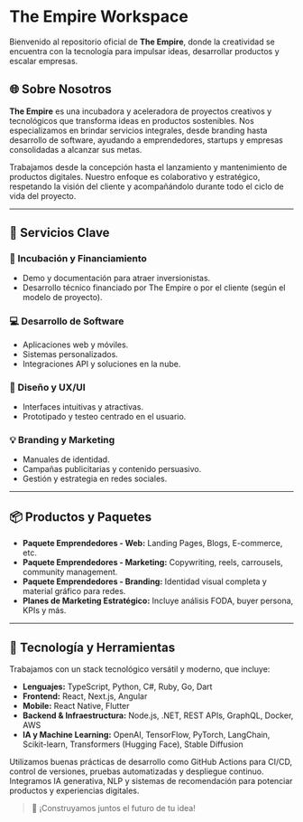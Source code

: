 # The Empire Workspace

Bienvenido al repositorio oficial de **The Empire**, donde la creatividad se encuentra con la tecnología para impulsar ideas, desarrollar productos y escalar empresas.

## 🌐 Sobre Nosotros

**The Empire** es una incubadora y aceleradora de proyectos creativos y tecnológicos que transforma ideas en productos sostenibles. Nos especializamos en brindar servicios integrales, desde branding hasta desarrollo de software, ayudando a emprendedores, startups y empresas consolidadas a alcanzar sus metas.

Trabajamos desde la concepción hasta el lanzamiento y mantenimiento de productos digitales. Nuestro enfoque es colaborativo y estratégico, respetando la visión del cliente y acompañándolo durante todo el ciclo de vida del proyecto.

---

## 💼 Servicios Clave

### 🚀 Incubación y Financiamiento
- Demo y documentación para atraer inversionistas.
- Desarrollo técnico financiado por The Empire o por el cliente (según el modelo de proyecto).

### 💻 Desarrollo de Software
- Aplicaciones web y móviles.
- Sistemas personalizados.
- Integraciones API y soluciones en la nube.

### 🎨 Diseño y UX/UI
- Interfaces intuitivas y atractivas.
- Prototipado y testeo centrado en el usuario.

### 💡 Branding y Marketing
- Manuales de identidad.
- Campañas publicitarias y contenido persuasivo.
- Gestión y estrategia en redes sociales.

---

## 📦 Productos y Paquetes

- **Paquete Emprendedores - Web:** Landing Pages, Blogs, E-commerce, etc.
- **Paquete Emprendedores - Marketing:** Copywriting, reels, carrousels, community management.
- **Paquete Emprendedores - Branding:** Identidad visual completa y material gráfico para redes.
- **Planes de Marketing Estratégico:** Incluye análisis FODA, buyer persona, KPIs y más.

---

## 🧠 Tecnología y Herramientas

Trabajamos con un stack tecnológico versátil y moderno, que incluye:

- **Lenguajes:** TypeScript, Python, C#, Ruby, Go, Dart  
- **Frontend:** React, Next.js, Angular  
- **Mobile:** React Native, Flutter  
- **Backend & Infraestructura:** Node.js, .NET, REST APIs, GraphQL, Docker, AWS  
- **IA y Machine Learning:** OpenAI, TensorFlow, PyTorch, LangChain, Scikit-learn, Transformers (Hugging Face), Stable Diffusion  

Utilizamos buenas prácticas de desarrollo como GitHub Actions para CI/CD, control de versiones, pruebas automatizadas y despliegue continuo. Integramos IA generativa, NLP y sistemas de recomendación para potenciar productos y experiencias digitales.

> 🌟 ¡Construyamos juntos el futuro de tu idea!

